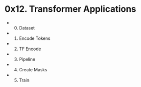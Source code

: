 # 0x12. Transformer Applications

- 0. Dataset

- 1. Encode Tokens

- 2. TF Encode

- 3. Pipeline

- 4. Create Masks

- 5. Train
